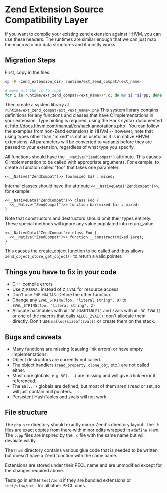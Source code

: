 # Zend Extension Source Compatibility Layer

If you want to compile your existing zend extension against HHVM, you can use
these headers. The runtimes are similar enough that we can just map the macros
to our data structures and it mostly works.

## Migration Steps

First, copy in the files:

```sh
cp -R <zend_extension_dir> runtime/ext_zend_compat/<ext_name>

# move all the .c to .cpp
for i in runtime/ext_zend_compat/<ext_name>/*.c; do mv $i "$i"pp; done
```
Then create a system library at `runtime/ext_zend_compat/ext_<ext_name>.php`
This system library contains definitions for any functions and classes that have
C implementations in your extension. Type hinting is required, using the Hack
syntax documented at http://docs.hhvm.com/manual/en/hack.annotations.php .
You can follow the examples from non-Zend extensions in HHVM -- however, note
that using types other than "mixed" is not as useful as it is in native HHVM
extensions. All parameters will be converted to variants before they are passed
to your extension, regardless of what type you specify.

All functions should have the `__Native("ZendCompat")` attribute. This causes
C implementation to be called with appropriate arguments. For example, to
create a function called "foo" that takes one parameter:

```<<__Native("ZendCompat")>> foo(mixed $a) : mixed;```

Internal classes should have the attribute `<<__NativeData("ZendCompat")>>`, for
example:

```
<<__NativeData("ZendCompat")>> class Foo {
  <<__Native("ZendCompat")>> function bar(mixed $a) : mixed;
}
```

Note that constructors and destructors should omit their types entirely.
These special methods will ignore any value populated into return_value.

```
<<__NativeData("ZendCompat">> class Foo {
  <<__Native("ZendCompat")>> function __construct(mixed $arg);
}
```

This causes the create_object function to be called and thus allows 
`zend_object_store_get_object()` to return a valid pointer.

## Things you have to fix in your code

* C++ compile errors
* Use `Z_RESVAL` instead of `Z_LVAL` for resource access
* Don't use `PHP_MALIAS`. Define the other function.
* Change any `ZVAL_STRING(foo, "literal string", 0)` to `ZVAL_STRING(foo, "literal string", 2)`
* Allocate hashtables with `ALLOC_HASHTABLE()` and zvals with `ALLOC_ZVAL()` or
  one of the macros that calls `ALLOC_ZVAL()`, don't allocate them directly.
  Don't use `malloc(sizeof(zval))` or create them on the stack.

## Bugs and caveats

* Many functions are missing (causing link errors) or have empty
  implementations.
* Object destructors are currently not called.
* The object handlers (`read_property`, `clone_obj`, etc.) are not called either.
* Most core globals, e.g. `SG(...)` are missing and will give a link error if
  referenced.
* The `EG(...)` globals are defined, but most of them aren't read or set, so will
  just contain null pointers.
* Persistent HashTables and zvals will not work.

## File structure

The `php-src` directory should exactly mirror Zend's directory layout.
The `.h` files are exact copies from there with minor edits wrapped in
`#define HHVM`. The `.cpp` files are inspired by the `.c` file with the same
name but will devaiate wildly.

The `hhvm` directory contains various glue code that is needed to be written but
doesn't have a Zend function with the same name.

Extensions are stored under their PECL name and are unmodified except for the
changes required above.

Tests go in either `test/zend` if they are bundled extensions or
`test/slow/ext-` for all other PECL ones.
